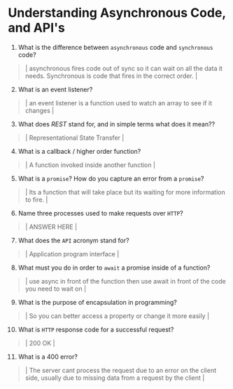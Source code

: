 # Understanding Asynchronous Code, and API's
01. What is the difference between `asynchronous` code and `synchronous` code?

  > | asynchronous fires code out of sync so it can wait on all the data it needs. Synchronous is code that fires in the correct order. |

02. What is an event listener?

  > | an event listener is a function used to watch an array to see if it changes |

03. What does *REST* stand for, and in simple terms what does it mean??

  > | Representational State Transfer |

04. What is a callback / higher order function?

  > | A function invoked inside another function |

05. What is a `promise`? How do you capture an error from a `promise`?

  > | Its a function that will take place but its waiting for more information to fire. |

06. Name three processes used to make requests over `HTTP`?

  > | ANSWER HERE |

07. What does the `API` acronym stand for?

  > | Application program interface |

08. What must you do in order to `await` a promise inside of a function?

  > | use async in front of the function then use await in front of the code you need to wait on |

09. What is the purpose of encapsulation in programming?

  > | So you can better access a property or change it more easily |

10. What is `HTTP` response code for a successful request?

  > | 200 OK |

11. What is a 400 error?

  > | The server cant process the request due to an error on the client side, usually due to missing data from a request by the client |
